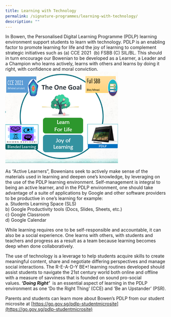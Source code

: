 ```yaml
---
title: Learning with Technology
permalink: /signature-programmes/learning-with-technology/
description: ""
---
```

In Bowen, the Personalised Digital Learning Programme (PDLP) learning environment support students to learn with technology. PDLP is an enabling factor to promote learning for life and the joy of learning to complement strategic initiatives such as (a) CCE 2021&nbsp; (b) FSBB (C) SIL/BL. This should in turn encourage our Bowenian to be developed as a Learner, a Leader and a Champion who learns actively, learns with others and learns by doing it right, with confidence and moral conviction.
<img src="/images/Learning%20with%20technology%201.png" style="width:70%">
		 
As “Active Learners”, Bowenians seek to actively make sense of the materials used in learning and deepen one’s knowledge, by leveraging on the use of the PDLP learning environment.&nbsp;Self-management is integral to being an active learner, and in the PDLP environment, one should take advantage of a suite of applications by Google and other software providers to be productive in one’s learning for example:  <br>
a. Students Learning Space (SLS)  <br>
b) Google Productivity tools (Docs, Slides, Sheets, etc.)  <br>
c) Google Classroom  <br>
d) Google Calendar

While learning requires one to be self-responsible and accountable, it can also be a social experience. One learns with others, with students and teachers and progress as a result as a team because learning becomes deep when done collaboratively.

The use of technology is a leverage to help students acquire skills to create meaningful content, share and negotiate differing perspectives and manage social interactions. The R-E-A-D-Y BE\*! learning routines developed should assist students to navigate the 21st century world both online and offline with a measure of savviness that is founded on sound pro-social values.&nbsp;**_‘Doing Right’_**&nbsp;&nbsp;is an essential aspect of learning in the PDLP environment as one ‘Do the Right Thing’ (CCE) and ‘Be an Upstander’ (PSR).

Parents and students can learn more about Bowen’s PDLP from our student microsite at&nbsp;[https://go.gov.sg/pdlp-studentmicrosite](https://go.gov.sg/pdlp-studentmicrosite)
